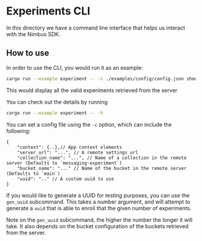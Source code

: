 # Experiments CLI
In this directory we have a command line interface that helps us interact with the Nimbus SDK.


## How to use
In order to use the CLI, you would run it as an example:
```bash
cargo run --example experiment -- -c ./examples/config/config.json show_experiments
```
This would display all the valid experiments retrieved from the server

You can check out the details by running
```bash
cargo run --example experiment -- -h
```

You can set a config file using the `-c` option, which can include the following:

```text
{
    "context": {..},// App context elements
    "server_url": "...", // A remote settings url
    "collection_name": "...", // Name of a collection in the remote server (Defaults to `messaging-experiment`)
    "bucket_name": "..." // Name of the bucket in the remote server (Defaults to `main`)
    "uuid": ".." // A custom uuid to use
}
```

If you would like to generate a UUID for testing purposes, you can use the `gen_uuid` subcommand. This takes a number argument, and will attempt to generate a `uuid` that is able to enroll that the given number of experiments. 

Note on the `gen_uuid` subcommand, the higher the number the longer it will take. It also depends on the bucket configuration of the buckets retrieved from the server.
